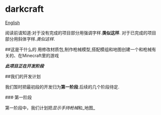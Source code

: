 # darkcraft
[English](#English)

阅读前请知道:对于没有完成的项目部分用强调字样.**类似这样**.
            对于已完成的项目部分用斜体字样.*类似这样*.


##这是干什么的
用修改材质包,制作枪械模型,搭配模组和地图创建一个和枪械有关的、在Minecraft里的游戏

***此项目正在开发阶段***

##我们的开发计划

我们暂时把最初段的开发归为**第一阶段**.后续的几个阶段待定.

###·第一阶段

第一阶段中，我们计划把*显示手持枪械*和_地图_
